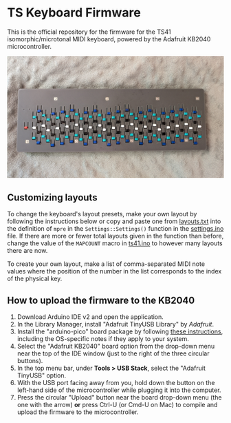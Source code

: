 # TS Keyboard Firmware
This is the official repository for the firmware for the TS41 isomorphic/microtonal MIDI keyboard, powered by the Adafruit KB2040 microcontroller.

![The TS41 MIDI Keyboard](https://raw.githubusercontent.com/tristanbay/ts-keyboard-firmware/refs/heads/main/ts41_pic.jpg)

## Customizing layouts
To change the keyboard's layout presets, make your own layout by following the instructions below or copy and paste one from [layouts.txt](https://github.com/tristanbay/ts-keyboard-firmware/blob/main/layouts.txt) into the definition of `mpre` in the `Settings::Settings()` function in the [settings.ino](https://github.com/tristanbay/ts-keyboard-firmware/blob/main/settings.ino) file. If there are more or fewer total layouts given in the function than before, change the value of the `MAPCOUNT` macro in [ts41.ino](https://github.com/tristanbay/ts-keyboard-firmware/blob/main/ts41.ino) to however many layouts there are now.

To create your own layout, make a list of comma-separated MIDI note values where the position of the number in the list corresponds to the index of the physical key.

## How to upload the firmware to the KB2040
1. Download Arduino IDE v2 and open the application.
2. In the Library Manager, install "Adafruit TinyUSB Library" by *Adafruit*.
3. Install the "arduino-pico" board package by following [these instructions](https://github.com/earlephilhower/arduino-pico#installing-via-arduino-boards-manager), including the OS-specific notes if they apply to your system.
4. Select the "Adafruit KB2040" board option from the drop-down menu near the top of the IDE window (just to the right of the three circular buttons).
5. In the top menu bar, under **Tools > USB Stack**, select the "Adafruit TinyUSB" option.
6. With the USB port facing away from you, hold down the button on the left-hand side of the microcontroller while plugging it into the computer.
7. Press the circular "Upload" button near the board drop-down menu (the one with the arrow) **or** press Ctrl-U (or Cmd-U on Mac) to compile and upload the firmware to the microcontroller.
